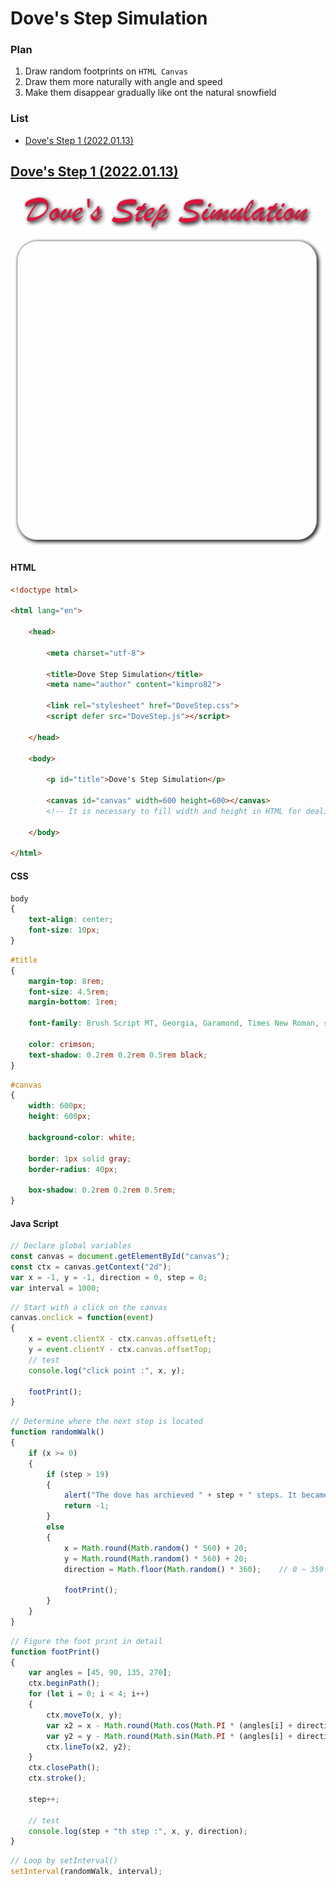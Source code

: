 # Dove's Step Simulation

### Plan
1. Draw random footprints on `HTML Canvas`
2. Draw them more naturally with angle and speed
3. Make them disappear gradually like ont the natural snowfield

### List
- [Dove's Step 1 (2022.01.13)](/DoveStep#doves-step-1-20220113)


## [Dove's Step 1 (2022.01.13)](#list)

![Dove's Step 1](Image/DoveStep01.gif)

#### HTML
```html
<!doctype html>

<html lang="en">

    <head>

        <meta charset="utf-8">

        <title>Dove Step Simulation</title>
        <meta name="author" content="kimpro82">

        <link rel="stylesheet" href="DoveStep.css">
        <script defer src="DoveStep.js"></script>

    </head>

    <body>

        <p id="title">Dove's Step Simulation</p>

        <canvas id="canvas" width=600 height=600></canvas>
        <!-- It is necessary to fill width and height in HTML for dealing it with js -->

    </body>

</html>
```

#### CSS
```css
body
{
    text-align: center;
    font-size: 10px;
}
```
```css
#title
{
    margin-top: 8rem;
    font-size: 4.5rem;
    margin-bottom: 1rem;

    font-family: Brush Script MT, Georgia, Garamond, Times New Roman, serif;

    color: crimson;
    text-shadow: 0.2rem 0.2rem 0.5rem black;
}
```
```css
#canvas
{
    width: 600px;
    height: 600px;

    background-color: white;

    border: 1px solid gray;
    border-radius: 40px;

    box-shadow: 0.2rem 0.2rem 0.5rem;
}
```

#### Java Script
```js
// Declare global variables
const canvas = document.getElementById("canvas");
const ctx = canvas.getContext("2d");
var x = -1, y = -1, direction = 0, step = 0;
var interval = 1000;
```
```js
// Start with a click on the canvas
canvas.onclick = function(event)
{
    x = event.clientX - ctx.canvas.offsetLeft;
    y = event.clientY - ctx.canvas.offsetTop;
    // test
    console.log("click point :", x, y);

    footPrint();
}
```
```js
// Determine where the next step is located
function randomWalk()
{
    if (x >= 0)
    {
        if (step > 19)
        {
            alert("The dove has archieved " + step + " steps. It became a budda and flied away!");
            return -1;
        }
        else
        {
            x = Math.round(Math.random() * 560) + 20;
            y = Math.round(Math.random() * 560) + 20;
            direction = Math.floor(Math.random() * 360);    // 0 ~ 359

            footPrint();
        }
    }
}
```
```js
// Figure the foot print in detail
function footPrint()
{
    var angles = [45, 90, 135, 270];
    ctx.beginPath();
    for (let i = 0; i < 4; i++)
    {
        ctx.moveTo(x, y);
        var x2 = x - Math.round(Math.cos(Math.PI * (angles[i] + direction) / 180) * 20);
        var y2 = y - Math.round(Math.sin(Math.PI * (angles[i] + direction) / 180) * 20);
        ctx.lineTo(x2, y2);
    }
    ctx.closePath();
    ctx.stroke();

    step++;

    // test
    console.log(step + "th step :", x, y, direction);
}
```
```js
// Loop by setInterval()
setInterval(randomWalk, interval);
```